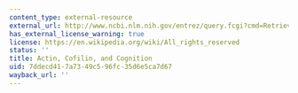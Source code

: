 ```yaml
---
content_type: external-resource
external_url: http://www.ncbi.nlm.nih.gov/entrez/query.fcgi?cmd=Retrieve&db=PubMed&dopt=Citation&list_uids=9655388
has_external_license_warning: true
license: https://en.wikipedia.org/wiki/All_rights_reserved
status: ''
title: Actin, Cofilin, and Cognition
uid: 7ddecd41-7a73-49c5-96fc-35d6e5ca7d67
wayback_url: ''
---
```

